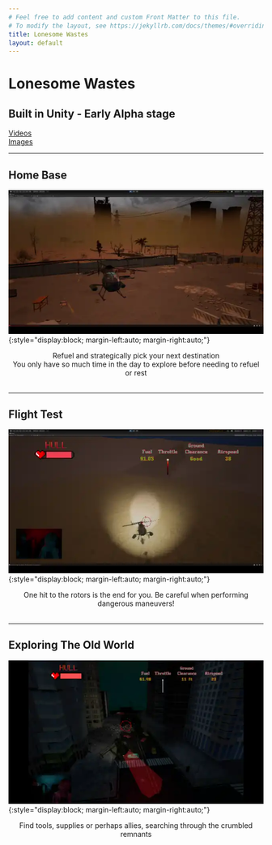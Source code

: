 ```yaml
---
# Feel free to add content and custom Front Matter to this file.
# To modify the layout, see https://jekyllrb.com/docs/themes/#overriding-theme-defaults
title: Lonesome Wastes
layout: default
---
```

# Lonesome Wastes
## Built in Unity - Early Alpha stage

[Videos](/lonesomewastes/lw_videos)<br>
[Images](/lonesomewastes/lw_images)

---
## Home Base
![LW_media](assets/media/webp/base_pan_60_fps_large.webp){:style="display:block; margin-left:auto; margin-right:auto;"}
<center>Refuel and strategically pick your next destination</center>
<center>You only have so much time in the day to explore before needing to refuel or rest</center>
<br>

---

## Flight Test
![LW_media](assets/media/webp/heli_crash_large.webp){:style="display:block; margin-left:auto; margin-right:auto;"}
<center>One hit to the rotors is the end for you. Be careful when performing dangerous maneuvers!</center>
<br>

---

## Exploring The Old World
![LW_media](assets/media/webp/LW_zombies_at_work.webp){:style="display:block; margin-left:auto; margin-right:auto;"}
<center>Find tools, supplies or perhaps allies, searching through the crumbled remnants</center>